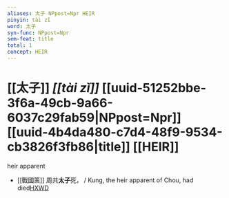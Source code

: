 ```yaml
---
aliases: 太子 NPpost=Npr HEIR
pinyin: tài zǐ
word: 太子
syn-func: NPpost=Npr
sem-feat: title
total: 1
concept: HEIR 
---
```

# [[太子]] *[[tài zǐ]]*  [[uuid-51252bbe-3f6a-49cb-9a66-6037c29fab59|NPpost=Npr]] [[uuid-4b4da480-c7d4-48f9-9534-cb3826f3fb86|title]] [[HEIR]]
heir apparent
 - [[戰國策]] 周共**太子**死， / Kung, the heir apparent of Chou, had died[HXWD](https://hxwd.org/textview.html?location=KR2e0003_tls_024-1a.3)